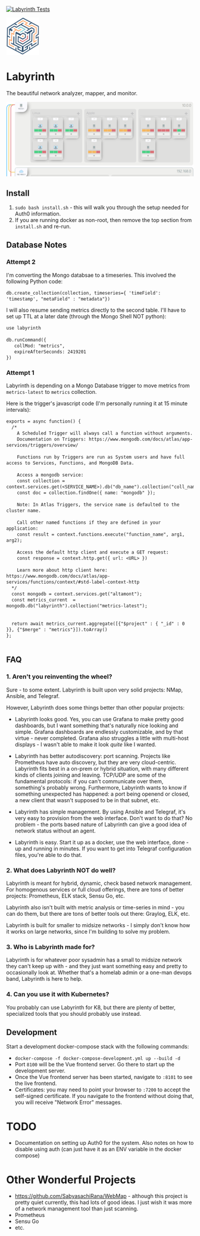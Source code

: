 [![Labyrinth Tests](https://github.com/amunchet/labyrinth/actions/workflows/push.yml/badge.svg)](https://github.com/amunchet/labyrinth/actions/workflows/push.yml)

<img src="frontend/labyrinth/public/logo.png" height="100" alt="Labyrinth Logo" />

# Labyrinth
The beautiful network analyzer, mapper, and monitor.

<img src="frontend/labyrinth/public/img/screenshot.png"  alt="Labyrinth Screenshot" />


## Install
1. `sudo bash install.sh` - this will walk you through the setup needed for Auth0 information.
2.  If you are running docker as non-root, then remove the top section from `install.sh` and re-run.

## Database Notes

### Attempt 2
I'm converting the Mongo databsae to a timeseries.  This involved the following Python code:

```
db.create_collection(collection, timeseries={ 'timeField': 'timestamp', "metaField" : "metadata"})
```

I will also resume sending metrics directly to the second table.  I'll have to set up TTL at a later date (through the Mongo Shell NOT python):
```
use labyrinth

db.runCommand({
   collMod: "metrics",
   expireAfterSeconds: 2419201
})
```

### Attempt 1
Labyrinth is depending on a Mongo Database trigger to move metrics from `metrics-latest` to `metrics` collection.  

Here is the trigger's javascript code (I'm personally running it at 15 minute intervals):
```
exports = async function() {
  /*
    A Scheduled Trigger will always call a function without arguments.
    Documentation on Triggers: https://www.mongodb.com/docs/atlas/app-services/triggers/overview/

    Functions run by Triggers are run as System users and have full access to Services, Functions, and MongoDB Data.

    Access a mongodb service:
    const collection = context.services.get(<SERVICE_NAME>).db("db_name").collection("coll_name");
    const doc = collection.findOne({ name: "mongodb" });

    Note: In Atlas Triggers, the service name is defaulted to the cluster name.

    Call other named functions if they are defined in your application:
    const result = context.functions.execute("function_name", arg1, arg2);

    Access the default http client and execute a GET request:
    const response = context.http.get({ url: <URL> })

    Learn more about http client here: https://www.mongodb.com/docs/atlas/app-services/functions/context/#std-label-context-http
  */
  const mongodb = context.services.get("altamont");
  const metrics_current  = mongodb.db("labyrinth").collection("metrics-latest");
  
  
  return await metrics_current.aggregate([{"$project" : { "_id" : 0 }}, {"$merge" : "metrics"}]).toArray()
};


```





## FAQ
### 1.  Aren't you reinventing the wheel?
Sure - to some extent.  Labyrinth is built upon very solid projects: NMap, Ansible, and Telegraf.  

However, Labyrinth does some things better than other popular projects: 
- Labyrinth looks good.  Yes, you can use Grafana to make pretty good dashboards, but I want something that's naturally nice looking and simple.  Grafana dashboards are endlessly customizable, and by that virtue - never completed.  Grafana also struggles a little with multi-host displays - I wasn't able to make it look *quite* like I wanted.

- Labyrinth has better autodiscovery: port scanning.  Projects like Prometheus have auto discovery, but they are very cloud-centric.  Labyrinth fits best in a on-prem or hybrid situation, with many different kinds of clients joining and leaving.  TCP/UDP are some of the fundamental protocols: if you can't communicate over them, something's probably wrong.  Furthermore, Labyrinth wants to know if something unexpected has happened: a port being openend or closed, a new client that wasn't supposed to be in that subnet, etc.

- Labyrinth has simple management.  By using Ansible and Telegraf, it's very easy to provision from the web interface.  Don't want to do that?  No problem - the ports based nature of Labyrinth can give a good idea of network status without an agent.

- Labyrinth is easy.  Start it up as a docker, use the web interface, done - up and running in minutes.  If you want to get into Telegraf configuration files, you're able to do that.

### 2.  What does Labyrinth NOT do well?
Labyrinth is meant for hybrid, dynamic, check based network management.  For homogenous services or full cloud offerings, there are tons of better projects: Prometheus, ELK stack, Sensu Go, etc.  

Labyrinth also isn't built with metric analysis or time-series in mind - you can do them, but there are tons of better tools out there: Graylog, ELK, etc.

Labyrinth is built for smaller to midsize networks - I simply don't know how it works on large networks, since I'm building to solve my problem.

### 3.  Who is Labyrinth made for?
Labyrinth is for whatever poor sysadmin has a small to midsize network they can't keep up with - and they just want something easy and pretty to occasionally look at.  Whether that's a homelab admin or a one-man devops band, Labyrinth is here to help.

### 4.  Can you use it with Kubernetes?
You probably can use Labyrinth for K8, but there are plenty of better, specialized tools that you should probably use instead.

## Development
Start a development docker-compose stack with the following commands:
- `docker-compose -f docker-compose-development.yml up --build -d`
- Port `8100` will be the Vue frontend server.  Go there to start up the development server.
- Once the Vue frontend server has been started, navigate to `:8101` to see the live frontend.
- Certificates: you may need to point your browser to `:7200` to accept the self-signed certificate.  If you navigate to the frontend without doing that, you will receive "Network Error" messages.

# TODO
- Documentation on setting up Auth0 for the system.  Also notes on how to disable using auth (can just have it as an ENV variable in the docker compose)

# Other Wonderful Projects
- https://github.com/SabyasachiRana/WebMap - although this project is pretty quiet currently, this had lots of good ideas.  I just wish it was more of a network management tool than just scanning.
- Prometheus
- Sensu Go
- etc.
